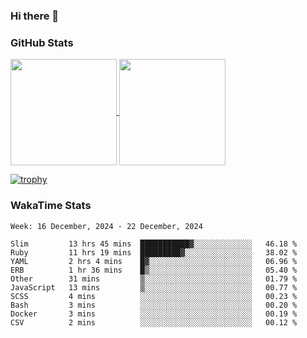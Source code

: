 ### Hi there 👋

### GitHub Stats

<a href="https://github.com/anuraghazra/github-readme-stats">
  <img align="center" height="170px" src="https://github-readme-stats.vercel.app/api/top-langs/?username=tksfjt1024&layout=compact&count_private=true&show_icons=true&show_icons=true&theme=graywhite" />
</a>
<a href="https://github.com/anuraghazra/github-readme-stats">
  <img align="center" height="170px" src="https://github-readme-stats.vercel.app/api?username=tksfjt1024&count_private=true&show_icons=true&show_icons=true&theme=graywhite" />
</a>

[![trophy](https://github-profile-trophy.vercel.app/?username=tksfjt1024)](https://github.com/ryo-ma/github-profile-trophy)

### WakaTime Stats

<!--START_SECTION:waka-->
```text
Week: 16 December, 2024 - 22 December, 2024

Slim         13 hrs 45 mins  ███████████▓░░░░░░░░░░░░░   46.18 % 
Ruby         11 hrs 19 mins  █████████▓░░░░░░░░░░░░░░░   38.02 % 
YAML         2 hrs 4 mins    █▓░░░░░░░░░░░░░░░░░░░░░░░   06.96 % 
ERB          1 hr 36 mins    █▒░░░░░░░░░░░░░░░░░░░░░░░   05.40 % 
Other        31 mins         ▒░░░░░░░░░░░░░░░░░░░░░░░░   01.79 % 
JavaScript   13 mins         ▒░░░░░░░░░░░░░░░░░░░░░░░░   00.77 % 
SCSS         4 mins          ░░░░░░░░░░░░░░░░░░░░░░░░░   00.23 % 
Bash         3 mins          ░░░░░░░░░░░░░░░░░░░░░░░░░   00.20 % 
Docker       3 mins          ░░░░░░░░░░░░░░░░░░░░░░░░░   00.19 % 
CSV          2 mins          ░░░░░░░░░░░░░░░░░░░░░░░░░   00.12 % 
```
<!--END_SECTION:waka-->
